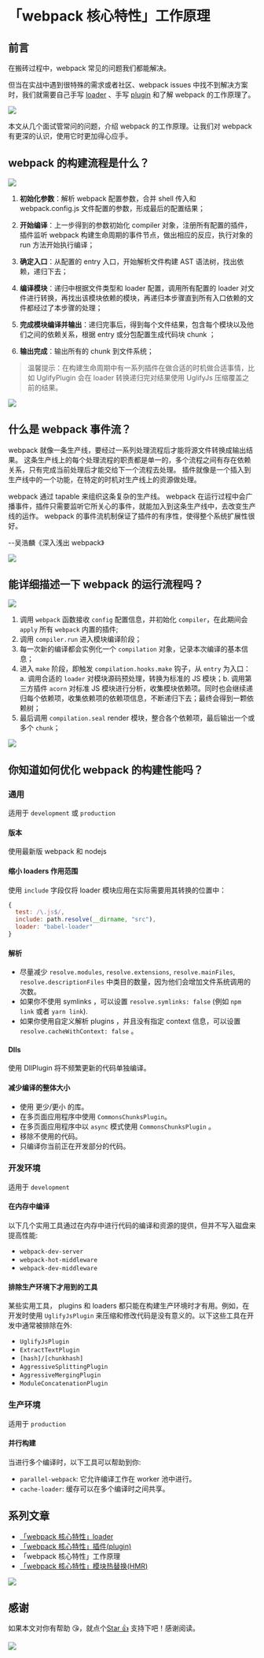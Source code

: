 # 「webpack 核心特性」工作原理

## 前言

在搬砖过程中，webpack 常见的问题我们都能解决。

但当在实战中遇到很特殊的需求或者社区、webpack issues 中找不到解决方案时，我们就需要自己手写 [loader](https://juejin.cn/post/6916315177411411981) 、手写 [plugin](https://juejin.cn/post/6922965817638256653) 和了解 webpack 的工作原理了。

![](https://p3-juejin.byteimg.com/tos-cn-i-k3u1fbpfcp/fde1c3fbc839435db238aec796abad70~tplv-k3u1fbpfcp-watermark.image)

本文从几个面试管常问的问题，介绍 webpack 的工作原理。让我们对 webpack 有更深的认识，使用它时更加得心应手。

## webpack 的构建流程是什么？

![](https://p1-juejin.byteimg.com/tos-cn-i-k3u1fbpfcp/9daa12cc07e04be18bfca8e4d5227374~tplv-k3u1fbpfcp-watermark.image)

1. **初始化参数**：解析 webpack 配置参数，合并 shell 传入和 webpack.config.js 文件配置的参数，形成最后的配置结果；

2. **开始编译**：上一步得到的参数初始化 compiler 对象，注册所有配置的插件，插件监听 webpack 构建生命周期的事件节点，做出相应的反应，执行对象的 run 方法开始执行编译；

3. **确定入口**：从配置的 entry 入口，开始解析文件构建 AST 语法树，找出依赖，递归下去；

4. **编译模块**：递归中根据文件类型和 loader 配置，调用所有配置的 loader 对文件进行转换，再找出该模块依赖的模块，再递归本步骤直到所有入口依赖的文件都经过了本步骤的处理；

5. **完成模块编译并输出**：递归完事后，得到每个文件结果，包含每个模块以及他们之间的依赖关系，根据 entry 或分包配置生成代码块 chunk ；

6. **输出完成**：输出所有的 chunk 到文件系统；

> 温馨提示：在构建生命周期中有一系列插件在做合适的时机做合适事情，比如 UglifyPlugin 会在 loader 转换递归完对结果使用 UglifyJs 压缩覆盖之前的结果。

![](https://p1-juejin.byteimg.com/tos-cn-i-k3u1fbpfcp/df6e7d41fbc6407baac96d98214ba592~tplv-k3u1fbpfcp-watermark.image)

## 什么是 webpack 事件流？

webpack 就像一条生产线，要经过一系列处理流程后才能将源文件转换成输出结果。 这条生产线上的每个处理流程的职责都是单一的，多个流程之间有存在依赖关系，只有完成当前处理后才能交给下一个流程去处理。 插件就像是一个插入到生产线中的一个功能，在特定的时机对生产线上的资源做处理。

webpack 通过 tapable 来组织这条复杂的生产线。 webpack 在运行过程中会广播事件，插件只需要监听它所关心的事件，就能加入到这条生产线中，去改变生产线的运作。 webpack 的事件流机制保证了插件的有序性，使得整个系统扩展性很好。

--吴浩麟《深入浅出 webpack》

![](https://p1-juejin.byteimg.com/tos-cn-i-k3u1fbpfcp/9f964a40be7f47d3bb86f9632e78ec66~tplv-k3u1fbpfcp-watermark.image)

## 能详细描述一下 webpack 的运行流程吗？

![](https://p3-juejin.byteimg.com/tos-cn-i-k3u1fbpfcp/573cf055e1f54649b7e4bd0066880b3b~tplv-k3u1fbpfcp-watermark.image)

1. 调用 `webpack` 函数接收 `config` 配置信息，并初始化 `compiler`，在此期间会 `apply` 所有 `webpack` 内置的插件;
2. 调用 `compiler.run` 进入模块编译阶段；
3. 每一次新的编译都会实例化一个 `compilation` 对象，记录本次编译的基本信息；
4. 进入 `make` 阶段，即触发 `compilation.hooks.make` 钩子，从 `entry` 为入口：a. 调用合适的 `loader` 对模块源码预处理，转换为标准的 JS 模块；b. 调用第三方插件 `acorn` 对标准 JS 模块进行分析，收集模块依赖项。同时也会继续递归每个依赖项，收集依赖项的依赖项信息，不断递归下去；最终会得到一颗依赖树；
5. 最后调用 `compilation.seal` render 模块，整合各个依赖项，最后输出一个或多个 `chunk`；

![](https://p9-juejin.byteimg.com/tos-cn-i-k3u1fbpfcp/f1a0f79f9e864fa8b33bdb1fa7c3765e~tplv-k3u1fbpfcp-watermark.image)

## 你知道如何优化 webpack 的构建性能吗？

### 通用

适用于 `development` 或 `production`

#### 版本

使用最新版 webpack 和 nodejs

#### 缩小 loaders 作用范围

使用 `include` 字段仅将 loader 模块应用在实际需要用其转换的位置中：

```js
{
  test: /\.js$/,
  include: path.resolve(__dirname, "src"),
  loader: "babel-loader"
}
```

#### 解析

- 尽量减少 `resolve.modules`, `resolve.extensions`, `resolve.mainFiles`, `resolve.descriptionFiles` 中类目的数量，因为他们会增加文件系统调用的次数。
- 如果你不使用 symlinks ，可以设置 `resolve.symlinks: false` (例如 `npm link` 或者 `yarn link`).
- 如果你使用自定义解析 plugins ，并且没有指定 context 信息，可以设置 `resolve.cacheWithContext: false` 。

#### Dlls

使用 DllPlugin 将不频繁更新的代码单独编译。

#### 减少编译的整体大小

- 使用 更少/更小 的库。
- 在多页面应用程序中使用 `CommonsChunksPlugin`。
- 在多页面应用程序中以 `async` 模式使用 `CommonsChunksPlugin` 。
- 移除不使用的代码。
- 只编译你当前正在开发部分的代码。

### 开发环境

适用于 `development`

#### 在内存中编译

以下几个实用工具通过在内存中进行代码的编译和资源的提供，但并不写入磁盘来提高性能:

- `webpack-dev-server`
- `webpack-hot-middleware`
- `webpack-dev-middleware`

#### 排除生产环境下才用到的工具

某些实用工具， plugins 和 loaders 都只能在构建生产环境时才有用。例如，在开发时使用 `UglifyJsPlugin` 来压缩和修改代码是没有意义的。以下这些工具在开发中通常被排除在外:

- `UglifyJsPlugin`
- `ExtractTextPlugin`
- `[hash]/[chunkhash]`
- `AggressiveSplittingPlugin`
- `AggressiveMergingPlugin`
- `ModuleConcatenationPlugin`

### 生产环境

适用于 `production`

#### 并行构建

当进行多个编译时，以下工具可以帮助到你:

- `parallel-webpack`: 它允许编译工作在 worker 池中进行。
- `cache-loader`: 缓存可以在多个编译时之间共享。

## 系列文章

- [「webpack 核心特性」loader](https://juejin.cn/post/6916315177411411981)
- [「webpack 核心特性」插件(plugin)](https://juejin.cn/post/6922965817638256653)
- 「webpack 核心特性」工作原理
- [「webpack 核心特性」模块热替换(HMR)](https://juejin.cn/post/6870258201384714253)

![](https://p9-juejin.byteimg.com/tos-cn-i-k3u1fbpfcp/bcace55dbd7a4df5a428e938abfcfe8f~tplv-k3u1fbpfcp-watermark.image)

## 感谢

如果本文对你有帮助 😘，就点个[Star 👍](https://github.com/yanxugong/blog) 支持下吧！感谢阅读。

![](https://p6-juejin.byteimg.com/tos-cn-i-k3u1fbpfcp/a10ab9f539ae4a18a1262c6d273fa15f~tplv-k3u1fbpfcp-watermark.image)
